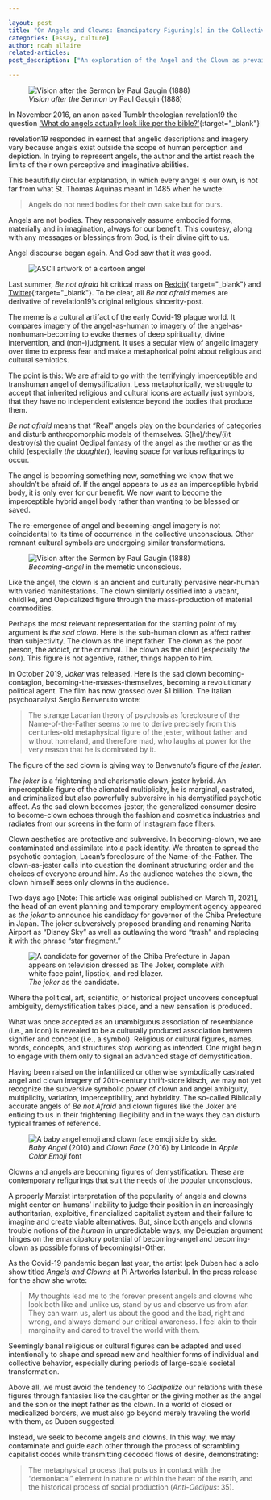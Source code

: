 ```yaml
---

layout: post
title: "On Angels and Clowns: Emancipatory Figuring(s) in the Collective Unconscious"
categories: [essay, culture]
author: noah allaire
related-articles:
post_description: ["An exploration of the Angel and the Clown as prevailing concepts throughout modern history, and their rebirth today in memes and popular culture."]

---
```

<figure class="figure">
	<img src="/assets/post_media/2021-4-14-on-angels-and-clowns/gaugin.jpeg" class="figure-img img-fluid rounded" alt="Vision after the Sermon by Paul Gaugin (1888)">
	<figcaption class="figure-caption">
		<i>Vision after the Sermon</i> by Paul Gaugin (1888)
	</figcaption>
</figure>


In November 2016, an anon asked Tumblr theologian revelation19 the question [‘What do angels actually look like per the bible?’](https://revelation19.tumblr.com/post/140543842521/what-do-angels-actually-look-like-per-the-bible){:target="_blank"}

revelation19 responded in earnest that angelic descriptions and imagery vary because angels exist outside the scope of human perception and depiction. In trying to represent angels, the author and the artist reach the limits of their own perceptive and imaginative abilities.

This beautifully circular explanation, in which every angel is our own, is not far from what St. Thomas Aquinas meant in 1485 when he wrote:

>Angels do not need bodies for their own sake but for ours.

Angels are not bodies. They responsively assume embodied forms, materially and in imagination, always for our benefit. This courtesy, along with any messages or blessings from God, is their divine gift to us.

Angel discourse began again. And God saw that it was good.

<figure class="figure">
	<img src="/assets/post_media/2021-4-14-on-angels-and-clowns/ascii_angel.png" class="figure-img img-fluid rounded" alt="ASCII artwork of a cartoon angel">
</figure>

Last summer, *Be not afraid* hit critical mass on [Reddit](https://www.reddit.com/r/me_irl/comments/hksnqt/me_irl/){:target="_blank"} and [Twitter](https://twitter.com/aggressivepet/status/1287648048231792641){:target="_blank"}. To be clear, all *Be not afraid* memes are derivative of revelation19’s original religious sincerity-post.

The meme is a cultural artifact of the early Covid-19 plague world. It compares imagery of the angel-as-human to imagery of the angel-as-nonhuman-becoming to evoke themes of deep spirituality, divine intervention, and (non-)judgment. It uses a secular view of angelic imagery over time to express fear and make a metaphorical point about religious and cultural semiotics.

The point is this: We are afraid to go with the terrifyingly imperceptible and transhuman angel of demystification. Less metaphorically, we struggle to accept that inherited religious and cultural icons are actually just symbols, that they have no independent existence beyond the bodies that produce them.

*Be not afraid* means that “Real” angels play on the boundaries of categories and disturb anthropomorphic models of themselves. S(he)/they/(i)t destroy(s) the quaint Oedipal fantasy of the angel as the mother or as the child (especially *the daughter*), leaving space for various refigurings to occur.

The angel is becoming something new, something we know that we shouldn’t be afraid of. If the angel appears to us as an imperceptible hybrid body, it is only ever for our benefit. We now want to become the imperceptible hybrid angel body rather than wanting to be blessed or saved.

The re-emergence of angel and becoming-angel imagery is not coincidental to its time of occurrence in the collective unconscious. Other remnant cultural symbols are undergoing similar transformations.

<figure class="figure">
	<img src="/assets/post_media/2021-4-14-on-angels-and-clowns/becoming_angel.jpeg" class="figure-img img-fluid rounded" alt="Vision after the Sermon by Paul Gaugin (1888)">
	<figcaption class="figure-caption">
		<i>Becoming-angel</i> in the memetic unconscious.
	</figcaption>
</figure>

Like the angel, the clown is an ancient and culturally pervasive near-human with varied manifestations. The clown similarly ossified into a vacant, childlike, and Oepidalized figure through the mass-production of material commodities.

Perhaps the most relevant representation for the starting point of my argument is *the sad clown*. Here is the sub-human clown as affect rather than subjectivity. The clown as the inept father. The clown as the poor person, the addict, or the criminal. The clown as the child (especially *the son*). This figure is not agentive, rather, things happen to him.

In October 2019, *Joker* was released. Here is the sad clown becoming-contagion, becoming-the-masses-themselves, becoming a revolutionary political agent. The film has now grossed over $1 billion. The Italian psychoanalyst Sergio Benvenuto wrote:

>The strange Lacanian theory of psychosis as foreclosure of the Name-of-the-Father seems to me to derive precisely from this centuries-old metaphysical figure of the jester, without father and without homeland, and therefore mad, who laughs at power for the very reason that he is dominated by it.

The figure of the sad clown is giving way to Benvenuto’s figure of *the jester*.

*The joker* is a frightening and charismatic clown-jester hybrid. An imperceptible figure of the alienated multiplicity, he is marginal, castrated, and criminalized but also powerfully subversive in his demystified psychotic affect. As the sad clown becomes-jester, the generalized consumer desire to become-clown echoes through the fashion and cosmetics industries and radiates from our screens in the form of Instagram face filters.

Clown aesthetics are protective and subversive. In becoming-clown, we are contaminated and assimilate into a pack identity. We threaten to spread the psychotic contagion, Lacan’s foreclosure of the Name-of-the-Father. The clown-as-jester calls into question the dominant structuring order and the choices of everyone around him. As the audience watches the clown, the clown himself sees only clowns in the audience.

Two days ago [Note: This article was original published on March 11, 2021], the head of an event planning and temporary employment agency appeared as *the joker* to announce his candidacy for governor of the Chiba Prefecture in Japan. The joker subversively proposed branding and renaming Narita Airport as “Disney Sky” as well as outlawing the word “trash” and replacing it with the phrase “star fragment.”

<figure class="figure">
	<img src="/assets/post_media/2021-4-14-on-angels-and-clowns/joker.jpeg" class="figure-img img-fluid rounded" alt="A candidate for governor of the Chiba Prefecture in Japan appears on television dressed as The Joker, complete with white face paint, lipstick, and red blazer.">
	<figcaption class="figure-caption">
		<i>The joker</i> as the candidate.
	</figcaption>
</figure>

Where the political, art, scientific, or historical project uncovers conceptual ambiguity, demystification takes place, and a new sensation is produced.

What was once accepted as an unambiguous association of resemblance (i.e., an icon) is revealed to be a culturally produced association between signifier and concept (i.e., a symbol). Religious or cultural figures, names, words, concepts, and structures stop working as intended. One might begin to engage with them only to signal an advanced stage of demystification.

Having been raised on the infantilized or otherwise symbolically castrated angel and clown imagery of 20th-century thrift-store kitsch, we may not yet recognize the subversive symbolic power of clown and angel ambiguity, multiplicity, variation, imperceptibility, and hybridity. The so-called Biblically accurate angels of *Be not Afraid* and clown figures like the Joker are enticing to us in their frightening illegibility and in the ways they can disturb typical frames of reference.

<figure class="figure">
	<img src="/assets/post_media/2021-4-14-on-angels-and-clowns/emojis.png" class="figure-img img-fluid rounded" alt="A baby angel emoji and clown face emoji side by side.">
	<figcaption class="figure-caption">
		<i>Baby Angel</i> (2010) and <i>Clown Face</i> (2016) by Unicode in <i>Apple Color Emoji</i> font
	</figcaption>
</figure>

Clowns and angels are becoming figures of demystification. These are contemporary refigurings that suit the needs of the popular unconscious.

A properly Marxist interpretation of the popularity of angels and clowns might center on humans’ inability to judge their position in an increasingly authoritarian, exploitive, financialized capitalist system and their failure to imagine and create viable alternatives. But, since both angels and clowns trouble notions of *the human* in unpredictable ways, my Deleuzian argument hinges on the emancipatory potential of becoming-angel and becoming-clown as possible forms of becoming(s)-Other.

As the Covid-19 pandemic began last year, the artist Ipek Duben had a solo show titled *Angels and Clowns* at Pi Artworks Istanbul. In the press release for the show she wrote:

>My thoughts lead me to the forever present angels and clowns who look both like and unlike us, stand by us and observe us from afar. They can warn us, alert us about the good and the bad, right and wrong, and always demand our critical awareness. I feel akin to their marginality and dared to travel the world with them.

Seemingly banal religious or cultural figures can be adapted and used intentionally to shape and spread new and healthier forms of individual and collective behavior, especially during periods of large-scale societal transformation.

Above all, we must avoid the tendency to *Oedipalize* our relations with these figures through fantasies like the daughter or the giving mother as the angel and the son or the inept father as the clown. In a world of closed or medicalized borders, we must also go beyond merely traveling the world with them, as Duben suggested.

Instead, we seek to become angels and clowns. In this way, we may contaminate and guide each other through the process of scrambling capitalist codes while transmitting decoded flows of desire, demonstrating:

>The metaphysical process that puts us in contact with the “demoniacal” element in nature or within the heart of the earth, and the historical process of social production (*Anti-Oedipus*: 35).